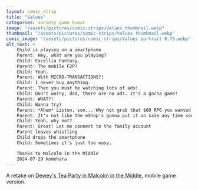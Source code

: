 ```yaml
---
layout: comic_strip
title: "Values"
categories: society game humor
image: "/assets/pictures/comic-strips/Values thumbnail.webp"
thumbnail: "/assets/pictures/comic-strips/Values thumbnail.webp"
comic_image: "/assets/pictures/comic-strips/Values portrait 0.75.webp"
alt_text: >
    Child is playing on a smartphone
    Parent: Hey, what are you playing?
    Child: Excellia Fantasy.
    Parent: The mobile F2P?
    Child: Yeah.
    Parent: With MICRO-TRANSACTIONS?!
    Child: I never buy anything.
    Parent: Then you must be watching lots of ads!
    Child: Don't worry, dad, there are no ads. It's a gacha game!
    Parent: WHAT?!
    Child: Wanna try?
    Parent: *Ahem* Listen, son... Why not grab that $60 RPG you wanted while it's fresh?
    Parent: It's not like the eShop's gonna put it on sale any time soon...
    Child: Yeah, why not?
    Parent: Great! Let me connect to the family account
    Parent leaves whistling
    Child drops the smartphone
    Child: Sometimes it's just too easy.

    Thanks to Malcolm in the Middle
    2024-07-29 komehara
---
```


A retake on [Dewey's Tea Party in Malcolm in the Middle](https://youtu.be/9tXZpxPj7yA?t=59), mobile game version.
